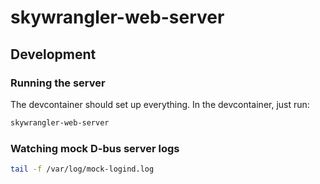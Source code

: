 skywrangler-web-server
======================


Development
-----------

### Running the server

The devcontainer should set up everything. In the devcontainer, just run:

```bash
skywrangler-web-server
```

### Watching mock D-bus server logs

```bash
tail -f /var/log/mock-logind.log
```
